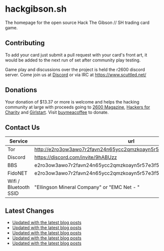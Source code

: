 # hackgibson.sh
The homepage for the open source Hack The Gibson // SH trading card game.


## Contributing

To add your card just submit a pull request with your card's front art, it would be added to the next run of set after community play testing.

Game play and discussions over the project is held the r2600 discord server. Come join us at [Discord](https://discord.com/invite/9hABUzz) or via IRC at https://www.scuttled.net/


## Donations

Your donation of $13.37 or more is welcome and helps the hacking community at large with proceeds going to [2600 Magazine](https://2600.com/), [Hackers for Charity](https://hackersforcharity.org) and [Girlstart](https://girlstart.org).  Visit [buymeacoffee](https://www.buymeacoffee.com/hackgibson.sh) to donate.


## Contact Us

Service | url
-|-
Tor | http://e2ro3ow3awo7r2favn24n65ycc2qmzkoayn5r57e3f56nvjwdcgg32ad.onion
Discord | https://discord.com/invite/9hABUzz
BBS | e2ro3ow3awo7r2favn24n65ycc2qmzkoayn5r57e3f56nvjwdcgg32ad.onion:23
FidoNET | e2ro3ow3awo7r2favn24n65ycc2qmzkoayn5r57e3f56nvjwdcgg32ad.onion:24554
Wifi / Bluetooth SSID | "Ellingson Mineral Company" or "EMC Net - <fidonet address>"

## Latest Changes
<!-- BLOG-POST-LIST:START -->
- [Updated with the latest blog posts](https://github.com/DFW2600/hackgibson.sh/commit/e1d335dab6a939b64cec56d587d01c4667c21641)
- [Updated with the latest blog posts](https://github.com/DFW2600/hackgibson.sh/commit/6bad514b90813c9899cc7a9375e14832d7c3cd3d)
- [Updated with the latest blog posts](https://github.com/DFW2600/hackgibson.sh/commit/5f6c48cc4a9b02dd573094c5774db7db290fc10b)
- [Updated with the latest blog posts](https://github.com/DFW2600/hackgibson.sh/commit/bcbe964a00a90b89c04c4ca77aab70159b8715ff)
- [Updated with the latest blog posts](https://github.com/DFW2600/hackgibson.sh/commit/2baaab88eff9f92177660ed8e8ef2a2012debf3a)
<!-- BLOG-POST-LIST:END -->
